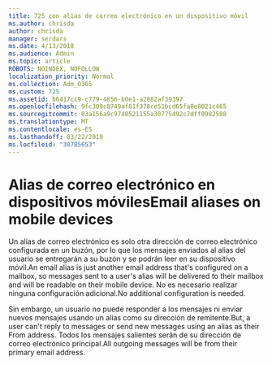 ```yaml
---
title: 725 con alias de correo electrónico en un dispositivo móvil
ms.author: chrisda
author: chrisda
manager: serdars
ms.date: 4/13/2018
ms.audience: Admin
ms.topic: article
ROBOTS: NOINDEX, NOFOLLOW
localization_priority: Normal
ms.collection: Adm_O365
ms.custom: 725
ms.assetid: b6417cc9-c779-4856-b0e1-a2882af39397
ms.openlocfilehash: 9fc309c8749af81f378ce51bcd65fa8e8021c465
ms.sourcegitcommit: 03a156a9c9740521155a30775492c7dff0982588
ms.translationtype: MT
ms.contentlocale: es-ES
ms.lasthandoff: 03/22/2019
ms.locfileid: "30785653"
---
```

# <a name="email-aliases-on-mobile-devices"></a><span data-ttu-id="56567-102">Alias de correo electrónico en dispositivos móviles</span><span class="sxs-lookup"><span data-stu-id="56567-102">Email aliases on mobile devices</span></span>

<span data-ttu-id="56567-103">Un alias de correo electrónico es solo otra dirección de correo electrónico configurada en un buzón, por lo que los mensajes enviados al alias del usuario se entregarán a su buzón y se podrán leer en su dispositivo móvil.</span><span class="sxs-lookup"><span data-stu-id="56567-103">An email alias is just another email address that's configured on a mailbox, so messages sent to a user's alias will be delivered to their mailbox and will be readable on their mobile device.</span></span> <span data-ttu-id="56567-104">No es necesario realizar ninguna configuración adicional.</span><span class="sxs-lookup"><span data-stu-id="56567-104">No additional configuration is needed.</span></span>
  
<span data-ttu-id="56567-105">Sin embargo, un usuario no puede responder a los mensajes ni enviar nuevos mensajes usando un alias como su dirección de remitente.</span><span class="sxs-lookup"><span data-stu-id="56567-105">But, a user can't reply to messages or send new messages using an alias as their From address.</span></span> <span data-ttu-id="56567-106">Todos los mensajes salientes serán de su dirección de correo electrónico principal.</span><span class="sxs-lookup"><span data-stu-id="56567-106">All outgoing messages will be from their primary email address.</span></span>
  

